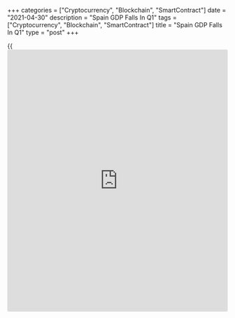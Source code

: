 +++
categories = ["Cryptocurrency", "Blockchain", "SmartContract"]
date = "2021-04-30"
description = "Spain GDP Falls In Q1"
tags = ["Cryptocurrency", "Blockchain", "SmartContract"]
title = "Spain GDP Falls In Q1"
type = "post"
+++

{{<iframe id="large-banner" src="https://www.bounty.group/#slide=17.0" width="100%" height="600" scrolling="no" style="border: 0px solid rgb(216, 221, 230); border-radius: 3px;">}}

Spain's economic output decreased in the first quarter after stagnating
in the previous three months amid a resurgence in the [coronavirus][1]
infections that has prompted the return of restrictions, preliminary
estimates from the statistical office INE showed Friday.

Gross domestic product decreased 0.5 percent, in line with economists'
expectations.

In the third quarter of 2020, the [economy][2] grew a solid 17.1
percent, completely erasing the similar size slump in the second quarter
due to the impact of the coronavirus pandemic.

In the first quarter last year, the economy shrunk 5.4 percent.

Private consumption decreased 0.6 percent and investments fell 2.2
percent. Domestic demand shrunk 0.9 percent. Exports were lower 0.1
percent and imports dropped 1.3 percent.

On a year-on-year basis, GDP decreased 4.3 percent in the first quarter
after an 8.9 percent slump in the previous three months. Economists had
expected a 4.2 percent fall. The latest contraction was the fifth in a
row.

The number of hours worked decreased 2.0 percent from the fourth quarter
and by 3.6 percent from the same period last year.

For comments and feedback [contact](https://www.playgroundfx.com/contact/): editorial@rtt[news](https://www.letsplayfx.com/blog/forex-news-website/).com

[Economic News][2]

 **What parts of the world are seeing the best (and worst) economic
performances lately? Click[here][3] to check out our [Econ Scorecard][3]
and find out! See up-to-the-moment [ranking](https://www.playgroundfx.com/blog/crypto-exchange-ranking/)s for the best and worst
performers in [GDP][4], [unemployment rate][5], [inflation][6] and much
more.**

   1. www.rtt[news](https://www.letsplayfx.com/blog/forex-news-website/).com/list/coronavirus.aspx
   2. www.rtt[news](https://www.letsplayfx.com/blog/forex-news-website/).com/Content/EconomicNews.aspx
   3. www.rtt[news](https://www.letsplayfx.com/blog/forex-news-website/).com/economic-scorecard/world-rank/industrial-production/highest-performance.aspx
   4. www.rtt[news](https://www.letsplayfx.com/blog/forex-news-website/).com/economic-scorecard/world-rank/GDP/highest-performance.aspx
   5. www.rtt[news](https://www.letsplayfx.com/blog/forex-news-website/).com/economic-scorecard/world-rank/unemployment-rate/lowest-performance.aspx
   6. www.rtt[news](https://www.letsplayfx.com/blog/forex-news-website/).com/economic-scorecard/world-rank/CPI/highest-performance.aspx